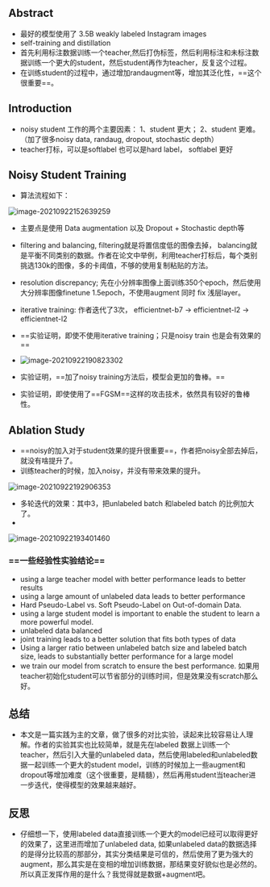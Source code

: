 

## Abstract

- 最好的模型使用了 3.5B weakly labeled Instagram images
- self-training and distillation 
- 首先利用标注数据训练一个teacher,然后打伪标签，然后利用标注和未标注数据训练一个更大的student，然后student再作为teacher，反复这个过程。
- 在训练student的过程中，通过增加randaugment等，增加其泛化性，==这个很重要==。

## Introduction

- noisy student 工作的两个主要因素： 1、student 更大； 2、student 更难。（加了很多noisy data, randaug, dropout, stochastic depth）
- teacher打标，可以是softlabel 也可以是hard label， softlabel 更好

## Noisy Student Training

- 算法流程如下：

![image-20210922152639259](C:\Users\wanglichun\Desktop\Typera\TyporaPapers\images\image-20210922152639259.png)





- 主要点是使用 Data augmentation 以及 Dropout + Stochastic depth等
- filtering and balancing, filtering就是将置信度低的图像去掉， balancing就是平衡不同类别的数据。作者在论文中举例，利用teacher打标后，每个类别挑选130k的图像，多的卡阈值，不够的使用复制粘贴的方法。
- resolution discrepancy; 先在小分辨率图像上面训练350个epoch，然后使用大分辨率图像finetune 1.5epoch，不使用augment  同时 fix 浅层layer。
- iterative training: 作者迭代了3次， efficientnet-b7 -> efficientnet-l2 -> efficientnet-l2 
- ==实验证明，即使不使用iterative training；只是noisy train 也是会有效果的==
- ![image-20210922190823302](C:\Users\wanglichun\Desktop\Typera\TyporaPapers\images\image-20210922190823302.png)

- 实验证明，==加了noisy training方法后，模型会更加的鲁棒。==
- 实验证明，即使使用了==FGSM==这样的攻击技术，依然具有较好的鲁棒性。

## Ablation Study

- ==noisy的加入对于student效果的提升很重要==，作者把noisy全部去掉后，就没有啥提升了。
- 训练teacher的时候，加入noisy，并没有带来效果的提升。

![image-20210922192906353](C:\Users\wanglichun\Desktop\Typera\TyporaPapers\images\image-20210922192906353.png)

* 多轮迭代的效果：其中3，把unlabeled batch 和labeled batch 的比例加大了。
* 

![image-20210922193401460](C:\Users\wanglichun\Desktop\Typera\TyporaPapers\images\image-20210922193401460.png)

### ==一些经验性实验结论==

* using a large teacher model with better performance leads to better results
* using a large amount of unlabeled data leads to better performance
* Hard Pseudo-Label vs. Soft Pseudo-Label on Out-of-domain Data.
* using a large student model is important to enable the student to learn a more powerful model.
* unlabeled data balanced
* joint training leads to a better solution that fits both types of data
* Using a larger ratio between unlabeled batch size and labeled batch size, leads to substantially better performance for a large model
* we train our model from scratch to ensure the best performance. 如果用teacher初始化student可以节省部分的训练时间，但是效果没有scratch那么好。

## 总结

- 本文是一篇实践为主的文章，做了很多的对比实验，读起来比较容易让人理解。作者的实验其实也比较简单，就是先在labeled 数据上训练一个teacher，然后引入大量的unlabeled data，然后使用labeled和unlabeled数据一起训练一个更大的student model，训练的时候加上一些augment和dropout等增加难度（这个很重要，是精髓），然后再用student当teacher进一步迭代，使得模型的效果越来越好。

## 反思

- 仔细想一下，使用labeled data直接训练一个更大的model已经可以取得更好的效果了，这里进而增加了unlabeled data, 如果unlabeled data的数据选择的是得分比较高的那部分，其实分类结果是可信的，然后使用了更为强大的augment，那么其实是在变相的增加训练数据，那结果变好貌似也是必然的。所以真正发挥作用的是什么？我觉得就是数据+augment吧。

